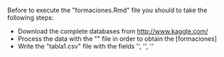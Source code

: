 Before to execute the "formaciones.Rmd" file you should to take the following steps:
- Download the complete databases from http://www.kaggle.com/
- Process the data with the "" file in order to obtain the [formaciones]
- Write the "tabla1.csv" file with the fields '', '', ''
